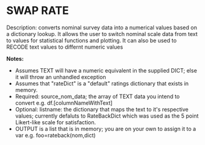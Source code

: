 # SWAP RATE #  

Description:  converts nominal survey data into a numerical values based on a dictionary lookup.  It allows the user to switch nominal scale data from text to values for statistical functions and plotting.  It can also be used to RECODE text values to differnt numeric values

**Notes:**

- Assumes TEXT will have a numeric equivalent in the supplied DICT; else it will throw an unhandled exception 
- Assumes that "rateDict" is a "default" ratings dictionary that exists in memory.
- Required:  source_nom_data; the array of TEXT data you intend to convert e.g. df.[columnNameWithText]
- Optional:  listname:  the dictionary that maps the text to it's respective values; currently defaluts to RateBackDict which was used as the 5 point Likert-like scale for satisfaction.
- OUTPUT is a list that is in memory; you are on your own to assign it to a var e.g. foo=rateback(nom,dict)
